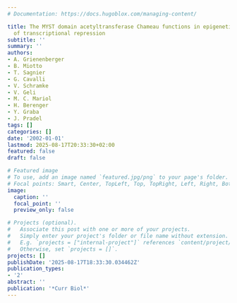 ```yaml
---
# Documentation: https://docs.hugoblox.com/managing-content/

title: The MYST domain acetyltransferase Chameau functions in epigenetic mechanisms
  of transcriptional repression
subtitle: ''
summary: ''
authors:
- A. Grienenberger
- B. Miotto
- T. Sagnier
- G. Cavalli
- V. Schramke
- V. Geli
- M. C. Mariol
- H. Berenger
- Y. Graba
- J. Pradel
tags: []
categories: []
date: '2002-01-01'
lastmod: 2025-08-17T20:33:30+02:00
featured: false
draft: false

# Featured image
# To use, add an image named `featured.jpg/png` to your page's folder.
# Focal points: Smart, Center, TopLeft, Top, TopRight, Left, Right, BottomLeft, Bottom, BottomRight.
image:
  caption: ''
  focal_point: ''
  preview_only: false

# Projects (optional).
#   Associate this post with one or more of your projects.
#   Simply enter your project's folder or file name without extension.
#   E.g. `projects = ["internal-project"]` references `content/project/deep-learning/index.md`.
#   Otherwise, set `projects = []`.
projects: []
publishDate: '2025-08-17T18:33:30.034462Z'
publication_types:
- '2'
abstract: ''
publication: '*Curr Biol*'
---
```

